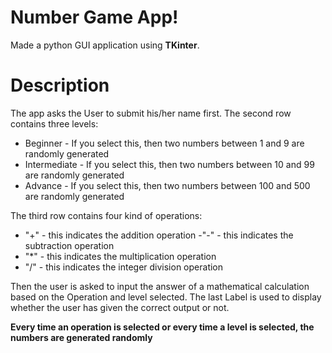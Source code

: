 # Number Game App!

Made a python GUI application using **TKinter**. 


# Description

The app asks the User to submit his/her name first.
The second row contains three levels:

 - Beginner - If you select this, then two numbers between 1 and 9 are randomly generated
 - Intermediate - If you select this, then two numbers between 10 and 99 are randomly generated
 - Advance - If you select this, then two numbers between 100 and 500 are randomly generated
 
 The third row contains four kind of operations:
 
 - "+" - this indicates the addition operation
 -"-" - this indicates the subtraction operation
 - "*" - this indicates the multiplication operation
 - "/" - this indicates the integer division operation

Then the user is asked to input the answer of a mathematical calculation based on the Operation and level selected.
The last Label is used to display whether the user has given the correct output or not.

**Every time an operation is selected or every time a level is selected, the numbers are generated randomly**
